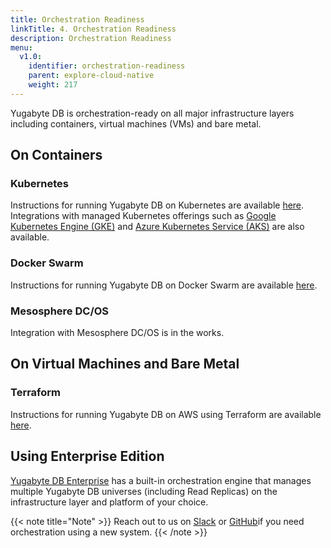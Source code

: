 ```yaml
---
title: Orchestration Readiness
linkTitle: 4. Orchestration Readiness 
description: Orchestration Readiness
menu:
  v1.0:
    identifier: orchestration-readiness
    parent: explore-cloud-native
    weight: 217
---
```


Yugabyte DB is orchestration-ready on all major infrastructure layers including containers, virtual machines (VMs) and bare metal.

## On Containers

### Kubernetes

Instructions for running Yugabyte DB on Kubernetes are available [here](../../../deploy/kubernetes/). Integrations with managed Kubernetes offerings such as [Google Kubernetes Engine (GKE)](../../deploy/public-clouds/gcp/#gke) and [Azure Kubernetes Service (AKS)](../../deploy/public-clouds/azure/#aks) are also available.

### Docker Swarm

Instructions for running Yugabyte DB on Docker Swarm are available [here](../../../deploy/docker-swarm/).

### Mesosphere DC/OS

Integration with Mesosphere DC/OS is in the works.

## On Virtual Machines and Bare Metal

### Terraform

Instructions for running Yugabyte DB on AWS using Terraform are available [here](../../../deploy/public-clouds/aws/#terraform).

## Using Enterprise Edition

[Yugabyte DB Enterprise](../../../deploy/enterprise-edition/) has a built-in orchestration engine that manages multiple Yugabyte DB universes (including Read Replicas) on the infrastructure layer and platform of your choice.

{{< note title="Note" >}}
Reach out to us on [Slack](https://www.yugabyte.com/slack) or [GitHub](https://github.com/yugabyte/yugabyte-db/issues)if you need orchestration using a new system.
{{< /note >}}


